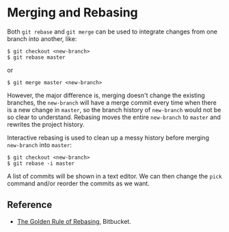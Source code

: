 # Merging and Rebasing

Both `git rebase` and `git merge` can be used to integrate changes from one branch into another, like:

```console
$ git checkout <new-branch>
$ git rebase master
```

or

```console
$ git merge master <new-branch>
```

However, the major difference is, merging doesn't change the existing branches, the `new-branch` will have a merge commit every time when there is a new change in `master`, so the branch history of `new-branch` would not be so clear to understand. Rebasing moves the entire `new-branch` to `master` and rewrites the project history.

Interactive rebasing is used to clean up a messy history before merging `new-branch` into `master`:

```console
$ git checkout <new-branch>
$ git rebase -i master
```

A list of commits will be shown in a text editor. We can then change the `pick` command and/or reorder the commits as we want.

## Reference

* [The Golden Rule of Rebasing](https://www.atlassian.com/git/tutorials/merging-vs-rebasing#the-golden-rule-of-rebasing), Bitbucket.
